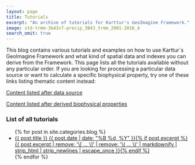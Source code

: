 ```yaml
---
layout: page
title: Tutorials
excerpt: "An archive of tutorials for Karttur's GeoImagine Framework."
image: std-trmm-3b43v7-precip_3B43_trmm_2001-2016_A
search_omit: true
---
```


This blog contains various tutorials and examples on how to use Karttur´s GeoImagine Framework and what kind of spatial data and indexes you can derive from the Framework. This page lists all the tutorials available without any particular order. If you are looking for processing a particular data source or want to calculate a specific biophysical property, try one of these links listing thematic content instead:

[Content listed after data source](datasource)

[Content listed after derived biophysical properties](biophysical)

### List of all tutorials

<ul class="post-list">
{% for post in site.categories.blog %}
  <li><article><a href="{{ site.url }}{{ post.url }}">{{ post.title }} <span class="entry-date"><time datetime="{{ post.date | date_to_xmlschema }}">{{ post.date | date: "%B %d, %Y" }}</time></span>{% if post.excerpt %} <span class="excerpt">{{ post.excerpt | remove: '\[ ... \]' | remove: '\( ... \)' | markdownify | strip_html | strip_newlines | escape_once }}</span>{% endif %}</a></article></li>
{% endfor %}
</ul>
